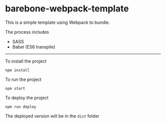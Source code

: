 # barebone-webpack-template

This is a simple template using Webpack to bundle.   

The process includes 
- SASS
- Babel (ES6 transpile)

---

To install the project

`npm install`

To run the project

`npm start`

To deploy the project

`npm run deploy`

The deployed version will be in the `dist` folder
